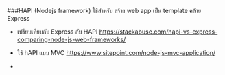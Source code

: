 ###HAPI (Nodejs framework)
ใช้สำหรับ สร้าง web app เป็น template คล้าย Express 

- เปรียบเทียบกับ Express กับ HAPI
https://stackabuse.com/hapi-vs-express-comparing-node-js-web-frameworks/

- ใช้ hAPI แบบ MVC  https://www.sitepoint.com/node-js-mvc-application/
- 